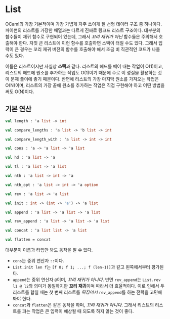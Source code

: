 # List

OCaml의 가장 기본적이며 가장 가볍게 자주 쓰이게 될 선형 데이터 구조 중 하나이다. 파이썬의 리스트를 가장한 배열과는 다르게 진짜로 링크드 리스트 구조이다. 대부분의 함수들이 재귀 함수로 구현되어 있는데, 그래서 *꼬리 재귀가 아닌* 함수들은 주의해서 호출해야 한다. 자칫 큰 리스트에 이런 함수를 호출하면 스택이 터질 수도 있다. 그래서 입력이 큰 경우는 꼬리 재귀 버전의 함수를 호출해야 해서 조금 비 직관적인 코드가 나올 수도 있다.

이름은 리스트이지만 사실상 **스택**과 같다. 리스트의 헤드를 떼어 내는 작업이 O(1)이고, 리스트의 헤드에 원소를 추가하는 작업도 O(1)이기 때문에 주로 이 성질을 활용하는 것이 문제 풀이에 좋기 때문이다. 반면에 리스트의 가장 마지막 원소를 가져오는 작업은 O(N)이며, 리스트의 가장 끝에 원소를 추가하는 작업은 직접 구현해야 하고 어떤 방법을 써도 O(N)이다.

## 기본 연산

```ocaml
val length : 'a list -> int

val compare_lengths : 'a list -> 'b list -> int

val compare_length_with : 'a list -> int -> int

val cons : 'a -> 'a list -> 'a list

val hd : 'a list -> 'a

val tl : 'a list -> 'a list

val nth : 'a list -> int -> 'a

val nth_opt : 'a list -> int -> 'a option

val rev : 'a list -> 'a list

val init : int -> (int -> 'a') -> 'a list

val append : 'a list -> 'a list -> 'a list

val rev_append : 'a list -> 'a list -> 'a list

val concat : 'a list list -> 'a list

val flatten = concat
```

대부분이 이름과 타입만 봐도 동작을 알 수 있다.
 * `cons`는 중위 연산자 `::`이다.
 * `List.init len f`는 `[f 0; f 1; ...; f (len-1)]`과 같고 왼쪽에서부터 평가된다.
 * `append`는 중위 연산자 `@`이며, *꼬리 재귀가 아니다*. 반면 `rev_append`는 `List.rev l1 @ l2`와 의미가 동일하지만 **꼬리 재귀**이며 따라서 더 효율적이다. 이로 인해서 두 리스트를 합칠 때는 첫 번째 리스트를 *뒤집어서* `rev_append`를 하는 전략을 고민해봐야 한다.
 * `concat`과 `flatten`은 같은 동작을 하며, *꼬리 재귀가 아니다*. 그래서 리스트의 리스트를 펴는 작업은 큰 입력이 예상될 때 되도록 하지 않는 것이 좋다.
